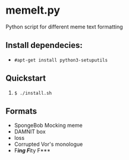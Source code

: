 # memeIt.py
  Python script for different meme text formatting

## Install dependecies:
  * `#apt-get install python3-setuputils`

## Quickstart
  1. `$ ./install.sh `

## Formats
  * SpongeBob Mocking meme
  * DAMNIT <arg> box
  * loss
  * Corrupted Vor's monologue
  * F***ing F***ity F***
